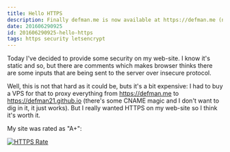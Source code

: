 ```yaml
---
title: Hello HTTPS
description: Finally defman.me is now available at https://defman.me (no http anymore)
date: 201606290925
id: 201606290925-hello-https
tags: https security letsencrypt
---
```

Today I've decided to provide some security on my web-site. I know it's static
and so, but there are comments which makes browser thinks there are some
inputs that are being sent to the server over insecure protocol.

Well, this is not that hard as it could be, buts it's a bit expensive:
I had to buy a VPS for that to proxy everything from https://defman.me to
https://defman21.github.io (there's some CNAME magic and I don't want to dig in
it, it just works). But I really wanted HTTPS on my web-site so I think it's
worth it.

My site was rated as "A+":

[![HTTPS Rate](https-test.png)](https://www.ssllabs.com/ssltest/analyze.html?d=defman.me)
